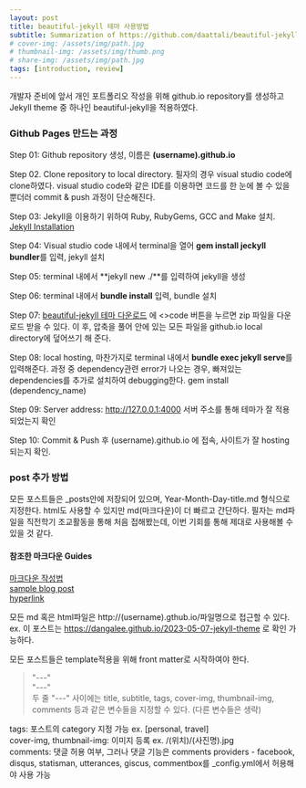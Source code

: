 ```yaml
---
layout: post
title: beautiful-jekyll 테마 사용방법
subtitle: Summarization of https://github.com/daattali/beautiful-jekyll README.md
# cover-img: /assets/img/path.jpg
# thumbnail-img: /assets/img/thumb.png
# share-img: /assets/img/path.jpg
tags: [introduction, review]
---
```



개발자 준비에 앞서 개인 포트폴리오 작성을 위해 github.io repository를 생성하고
Jekyll theme 중 하나인 beautiful-jekyll을 적용하였다.

### Github Pages 만드는 과정

Step 01: Github repository 생성, 이름은 **(username).github.io**

Step 02. Clone repository to local directory. 
필자의 경우 visual studio code에 clone하였다. visual studio code와 같은 IDE를 이용하면 코드를 한 눈에 볼 수 있을 뿐더러 commit & push 과정이 단순해진다.

Step 03: Jekyll을 이용하기 위하여 Ruby, RubyGems, GCC and Make 설치. [Jekyll Installation](https://jekyllrb.com/docs/installation/)

Step 04: Visual studio code 내에서 terminal을 열어 **gem install jeckyll bundler**를 입력, jekyll 설치

Step 05: terminal 내에서 **jekyll new ./**를 입력하여 jekyll을 생성

Step 06: terminal 내에서 **bundle install** 입력, bundle 설치

Step 07: [beautiful-jekyll 테마 다운로드](https://github.com/daattali/beautiful-jekyll) 에 <>code 버튼을 누르면 zip 파일을 다운로드 받을 수 있다. 이 후, 압축을 풀어 안에 있는 모든 파일을 github.io local directory에 덮어쓰기 해 준다.

Step 08: local hosting, 마찬가지로 terminal 내에서 **bundle exec jekyll serve**를 입력해준다. 과정 중 dependency관련 error가 나오는 경우, 빠져있는 dependencies를 추가로 설치하여 debugging한다. gem install (dependency_name)

Step 09: Server address: http://127.0.0.1:4000 서버 주소를 통해 테마가 잘 적용되었는지 확인

Step 10: Commit & Push 후 (username).github.io 에 접속, 사이트가 잘 hosting 되는지 확인.

### post 추가 방법

모든 포스트들은 _posts안에 저장되어 있으며, Year-Month-Day-title.md 형식으로 지정한다. html도 사용할 수 있지만 md(마크다운)이 더 빠르고 간단하다. 필자는 md파일을 직전학기 조교활동을 통해 처음 접해봤는데, 이번 기회를 통해 제대로 사용해볼 수 있을 것 같다. 

#### 참조한 마크다운 Guides

[마크다운 작성법](https://gist.github.com/ihoneymon/652be052a0727ad59601)\
[sample blog post](_posts\2020-02-28-test-markdown.md)\
[hyperlink](https://anvilproject.org/guides/content/creating-links)

모든 md 혹은 html파일은 http://(username).gthub.io/파일명으로 접근할 수 있다.
ex. 이 포스트는 https://dangalee.github.io/2023-05-07-jekyll-theme 로 확인 가능하다.

모든 포스트들은 template적용을 위해 front matter로 시작하여야 한다.
> "---" \
> "---" \
> 두 줄 "---" 사이에는 title, subtitle, tags, cover-img, thumbnail-img, comments 등과 같은 변수들을 지정할 수 있다. (다른 변수들은 생략)

tags: 포스트의 category 지정 가능 ex. [personal, travel] \
cover-img, thumbnail-img: 이미지 등록 ex. /(위치)/(사진명).jpg \
comments: 댓글 허용 여부, 그러나 댓글 기능은 comments providers - facebook, disqus, statisman, utterances, giscus, commentbox를 _config.yml에서 허용해야 사용 가능








